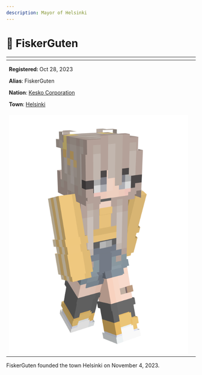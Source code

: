 ```yaml
---
description: Mayor of Helsinki
---
```


# 👤 FiskerGuten

<table data-view="cards" data-full-width="false"><thead><tr><th></th><th data-hidden data-card-cover data-type="files"></th></tr></thead><tbody><tr><td><p><strong>Registered:</strong> Oct 28, 2023</p><p><strong>Alias</strong>: FiskerGuten</p><p><strong>Nation</strong>: <a href="../nations/present-nations/kesko-corporation/">Kesko Corporation</a></p><p><strong>Town</strong>: <a href="../towns/finland-region/helsinki/">Helsinki</a></p></td><td></td></tr><tr><td><img src="../../../.gitbook/assets/FiskerGuten-skin.png" alt=""></td><td></td></tr></tbody></table>

FiskerGuten founded the town Helsinki on November 4, 2023.
